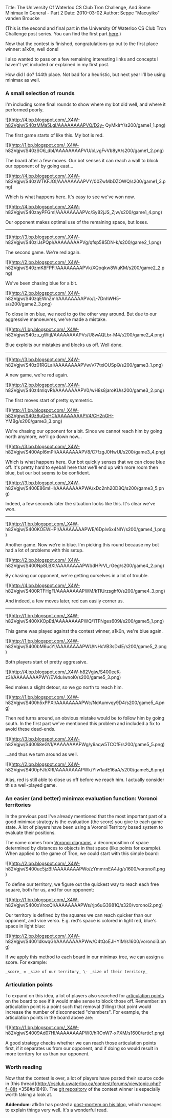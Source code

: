 Title: The University Of Waterloo CS Club Tron Challenge, And Some Minimax In General - Part 2
Date: 2010-03-02
Author: Seppe "Macuyiko" vanden Broucke

(This is the second and final part in the University Of Waterloo CS Club Tron
Challenge post series. You can find the first part
[here](|filename|2010_02_university-of-waterloo-cs-club-tron.md).)

Now that the contest is finished, congratulations go out to the first place
winner: a1k0n, well done!

I also wanted to pass on a few remaining interesting links and concepts I
haven't yet included or explained in my first post.

How did I do? 144th place. Not bad for a heuristic, but next year I'll be
using minimax as well.

### A small selection of rounds

I'm including some final rounds to show where my bot did well, and where it
performed poorly.

![](http://4.bp.blogspot.com/_X4W-h82Vgjw/S40zMMa5LgI/AAAAAAAAPVQ/D2y-
QyMkIrY/s200/game1_1.png)

The first game starts of like this. My bot is red.

![](http://1.bp.blogspot.com/_X4W-
h82Vgjw/S40zSO6_dbI/AAAAAAAAPVU/oLvgFvVb8yA/s200/game1_2.png)

The board after a few moves. Our bot senses it can reach a wall to block our
opponent of by going east...

![](http://4.bp.blogspot.com/_X4W-
h82Vgjw/S40zWTKFJOI/AAAAAAAAPVY/00ZwMbDZOWQ/s200/game1_3.png)

Which is what happens here. It's easy to see we've won now.

![](http://4.bp.blogspot.com/_X4W-
h82Vgjw/S40zayPFGmI/AAAAAAAAPVc/Sy82jJS_Zjw/s200/game1_4.png)

Our opponent makes optimal use of the remaining space, but loses.

* * *

![](http://3.bp.blogspot.com/_X4W-
h82Vgjw/S40ziJsPQpI/AAAAAAAAPVg/qfsp585DN-k/s200/game2_1.png)

The second game. We're red again.

![](http://2.bp.blogspot.com/_X4W-
h82Vgjw/S40zmK8FPFI/AAAAAAAAPVk/XQoqkw8WuKM/s200/game2_2.png)

We've been chasing blue for a bit.

![](http://2.bp.blogspot.com/_X4W-
h82Vgjw/S40zqEWnZmI/AAAAAAAAPVo/L-7DnhWH5-s/s200/game2_3.png)

To close in on blue, we need to go the other way around. But due to our
aggressive manoeuvres, we've made a mistake.

![](http://1.bp.blogspot.com/_X4W-
h82Vgjw/S40zu_gWtjI/AAAAAAAAPVs/U8wAQLbr-M4/s200/game2_4.png)

Blue exploits our mistakes and blocks us off. Well done.

* * *

![](http://3.bp.blogspot.com/_X4W-
h82Vgjw/S40z01RGLaI/AAAAAAAAPVw/v77txiOUSpQ/s200/game3_1.png)

A new game, we're red again.

![](http://2.bp.blogspot.com/_X4W-
h82Vgjw/S40z4mlqvRI/AAAAAAAAPV0/wH8s8jaroKU/s200/game3_2.png)

The first moves start of pretty symmetric.

![](http://1.bp.blogspot.com/_X4W-h82Vgjw/S40z8uQpHCI/AAAAAAAAPV4/CH2nGH-
YMBg/s200/game3_3.png)

We're chasing our opponent for a bit. Since we cannot reach him by going north
anymore, we'll go down now...

![](http://3.bp.blogspot.com/_X4W-
h82Vgjw/S400ApI6mPI/AAAAAAAAPV8/C7fzgJ0HwUI/s200/game3_4.png)

Which is what happens here. Our bot quickly senses that we can close blue off.
It's pretty hard to eyeball here that we'll end up with more room then blue,
but our bot seems to be confident.

![](http://3.bp.blogspot.com/_X4W-
h82Vgjw/S400E86mIHI/AAAAAAAAPWA/xDc2nh20D8Q/s200/game3_5.png)

Indeed, a few seconds later the situation looks like this. It's clear we've
won.

* * *

![](http://1.bp.blogspot.com/_X4W-
h82Vgjw/S400KOEWHPI/AAAAAAAAPWE/6Dplv6x4NlY/s200/game4_1.png)

Another game. Now we're in blue. I'm picking this round because my bot had a
lot of problems with this setup.

![](http://2.bp.blogspot.com/_X4W-
h82Vgjw/S400Np8LBXI/AAAAAAAAPWI/dHPrVl_rGeg/s200/game4_2.png)

By chasing our opponent, we're getting ourselves in a lot of trouble.

![](http://4.bp.blogspot.com/_X4W-
h82Vgjw/S400RTFHgFI/AAAAAAAAPWM/kTIUrzsghf0/s200/game4_3.png)

And indeed, a few moves later, red can easily corner us.

* * *

![](http://1.bp.blogspot.com/_X4W-
h82Vgjw/S400XKOpEtI/AAAAAAAAPWQ/1TFNges609I/s200/game5_1.png)

This game was played against the contest winner, a1k0n, we're blue again.

![](http://1.bp.blogspot.com/_X4W-
h82Vgjw/S400bM6ucYI/AAAAAAAAPWU/NHcVB3sDxIE/s200/game5_2.png)

Both players start of pretty aggressive.

![](http://4.bp.blogspot.com/_X4W-h82Vgjw/S400eeK-
z3I/AAAAAAAAPWY/EViduIwnoI0/s200/game5_3.png)

Red makes a slight detour, so we go north to reach him.

![](http://1.bp.blogspot.com/_X4W-
h82Vgjw/S400h5xPPXI/AAAAAAAAPWc/NdAumvqy9D4/s200/game5_4.png)

Then red turns around, an obvious mistake would be to follow him by going
south. In the first part we've mentioned this problem and included a fix to
avoid these dead-ends.

![](http://3.bp.blogspot.com/_X4W-
h82Vgjw/S400li8eGVI/AAAAAAAAPWg/y9aqw5TCOfE/s200/game5_5.png)

...and thus we turn around as well.

![](http://2.bp.blogspot.com/_X4W-
h82Vgjw/S400pFJbXRI/AAAAAAAAPWk/YIw1adE16aA/s200/game5_6.png)

Alas, red is still able to close us off before we reach him. I actually
consider this a well-played game.

### An easier (and better) minimax evaluation function: Voronoi territories

In the previous post I've already mentioned that the most important part of a
good minimax strategy is the evaluation (the score) you give to each game
state. A lot of players have been using a Voronoi Territory based system to
evaluate their positions.

The name comes from [Voronoi
diagrams](http://en.wikipedia.org/wiki/Voronoi_diagram), a decomposition of
space determined by distances to objects in that space (like points for
example). When applied to the game of Tron, we could start with this simple
board:

![](http://2.bp.blogspot.com/_X4W-
h82Vgjw/S400uc5jzBI/AAAAAAAAPWo/zYmmrnEA4Jg/s1600/voronoi1.png)


To define our territory, we figure out the quickest way to reach each free
square, both for us, and for our opponent:

![](http://1.bp.blogspot.com/_X4W-
h82Vgjw/S400xVroxQI/AAAAAAAAPWs/rjp6uG3981Q/s320/voronoi2.png)

Our territory is defined by the squares we can reach quicker than our
opponent, and vice verso. E.g. red's space is colored in light red, blue's
space in light blue:

![](http://2.bp.blogspot.com/_X4W-
h82Vgjw/S4001dkwqGI/AAAAAAAAPWw/O4tQoEJHYIM/s1600/voronoi3.png)


If we apply this method to each board in our minimax tree, we can assign a
score. For example:

    _score_ = _size of our territory_ \- _size of their territory_

### Articulation points

To expand on this idea, a lot of players also searched for [articulation
points](http://en.wikipedia.org/wiki/Cut_vertex) on the board to see if it
would make sense to block those off. Remember: an articulation point is a
point such that removal (filling) that point would increase the number of
disconnected "chambers". For example, the articulation points in the board
above are:

![](http://1.bp.blogspot.com/_X4W-
h82Vgjw/S4009Ad07HI/AAAAAAAAPW0/hROnW7-xPXM/s1600/artic1.png)


A good strategy checks whether we can reach those articulation points first,
if it separates us from our opponent, and if doing so would result in more
territory for us than our opponent.

### Worth reading

Now that the contest is over, a lot of players have posted their source code
in [this thread](http://csclub.uwaterloo.ca/contest/forums/viewtopic.php?f=8&t
=358#p1849). The [git repository](http://github.com/a1k0n/tronbot) of the
contest winner is especially worth taking a look at.

**Addendum**: a1k0n has posted a [post-mortem on his blog](http://a1k0n.net/blah/archives/2010/03/index.html#top), which manages to explain things very well. It's a wonderful read.
